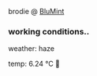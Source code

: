 brodie @ [BluMint](https://www.linkedin.com/company/blumint-io/)

<!--weather_start-->
### working conditions..

weather: haze 

temp: 6.24 °C 🧥

<!--weather_end-->
